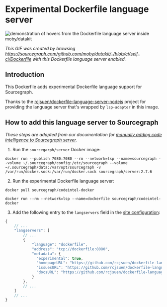 # Experimental Dockerfile language server 

![demonstration of hovers from the Dockerfile language server inside moby/datakit](https://cl.ly/2f3P2t2j2W2i/Screen%20Recording%202018-05-07%20at%2004.55%20PM.gif)

<!-- TODO(@ggilmore @keegancsmith @felixfbecker): Revisit creating this GIF once improved tooltip and syntax highlighting code lands-->

*This GIF was created by browsing https://sourcegraph.com/github.com/moby/datakit/-/blob/ci/self-ci/Dockerfile with this Dockerfile language server enabled.*

## Introduction

This Dockerfile adds experimental Dockerfile language support for Sourcegraph. 

Thanks to the [rcjsuen/dockerfile-language-server-nodejs](https://github.com/rcjsuen/dockerfile-language-server-nodejs) project for providing the language server that's wrapped by `lsp-adapter` in this image.

## How to add this language server to Sourcegraph

*These steps are adapted from our documentation for [manually adding code intelligence to Sourcegraph server](https://about.sourcegraph.com/docs/code-intelligence/install-manual/).*

1. Run the `sourcegarph/server` Docker image: 

```shell
docker run --publish 7080:7080 --rm --network=lsp --name=sourcegraph --volume ~/.sourcegraph/config:/etc/sourcegraph --volume ~/.sourcegraph/data:/var/opt/sourcegraph -v /var/run/docker.sock:/var/run/docker.sock sourcegraph/server:2.7.6
```

2. Run the experimental Dockerfile language server:

  ```shell
  docker pull sourcegraph/codeintel-docker

  docker run --rm --network=lsp --name=dockerfile sourcegraph/codeintel-docker
  ```

3. Add the following entry to the `langservers` field in the [site configuration](https://about.sourcegraph.com/docs/config):

  ```js
  {
      // ...
      "langservers": [
          // ...
          {
              "language": "dockerfile",
              "address": "tcp://dockerfile:8080",
              "metadata": {
                "experimental": true,
                "homepageURL": "https://github.com/rcjsuen/dockerfile-language-server-nodejs", 
                "issuesURL": "https://github.com/rcjsuen/dockerfile-language-server-nodejs/issues", 
                "docsURL": "https://github.com/rcjsuen/dockerfile-language-server-nodejs/blob/master/README.md"
              }
          },
          // ...
      ]
      // ...
  }
  ```
